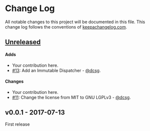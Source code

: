 # Change Log
All notable changes to this project will be documented in this file. This change log follows the conventions of [keepachangelog.com](http://keepachangelog.com/).

## [Unreleased]

#### Adds

* Your contribution here.
* [#13](https://github.com/dcsg/eventception/pull/13): Add an Immutable Dispatcher - [@dcsg](https://github.com/dcsg).

#### Changes

* Your contribution here.
* [#11](https://github.com/dcsg/eventception/pull/11): Change the license from MIT to GNU LGPLv3 - [@dcsg](https://github.com/dcsg).

## v0.0.1 - 2017-07-13

First release

[Unreleased]: https://github.com/dcsg/eventception/compare/v0.0.1...HEAD
